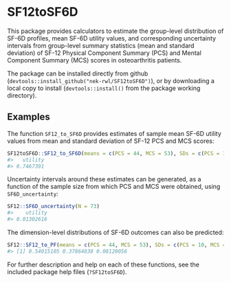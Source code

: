 # SF12toSF6D

This package provides calculators to estimate the group-level distribution of SF-6D profiles, mean SF-6D utility values, and corresponding uncertainty intervals from group-level summary statistics (mean and standard deviation) of SF-12 Physical Component Summary (PCS) and Mental Component Summary (MCS) scores in osteoarthritis patients.

The package can be installed directly from github (`devtools::install_github("nek-rwl/SF12toSF6D")`), or by downloading a local copy to install (`devtools::install()` from the package working directory).

## Examples

The function `SF12_to_SF6D` provides estimates of sample mean SF-6D utility values from mean and standard deviation of SF-12 PCS and MCS scores:

```r
SF12toSF6D::SF12_to_SF6D(means = c(PCS = 44, MCS = 53), SDs = c(PCS = 10, MCS = 9))
#>   utility 
#> 0.7467391
```

Uncertainty intervals around these estimates can be generated, as a function of the sample size from which PCS and MCS were obtained, using `SF6D_uncertainty`:

```r
SF12::SF6D_uncertainty(N = 73)
#>    utility 
#> 0.01302616
```

The dimension-level distributions of SF-6D outcomes can also be predicted:

```r
SF12::SF12_to_PF(means = c(PCS = 44, MCS = 53), SDs = c(PCS = 10, MCS = 9))
#> [1] 0.54015105 0.37864838 0.08120056
```

For further description and help on each of these functions, see the included package help files (`?SF12toSF6D`).
